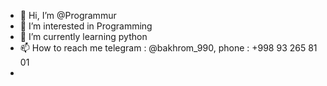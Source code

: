 - 👋 Hi, I’m @Programmur
- 👀 I’m interested in Programming
- 🌱 I’m currently learning python
- 📫 How to reach me telegram : @bakhrom_990, phone : +998 93 265 81 01
- 

<!---
Programmur/Programmur is a ✨ special ✨ repository because its `README.md` (this file) appears on your GitHub profile.
You can click the Preview link to take a look at your changes.
--->
